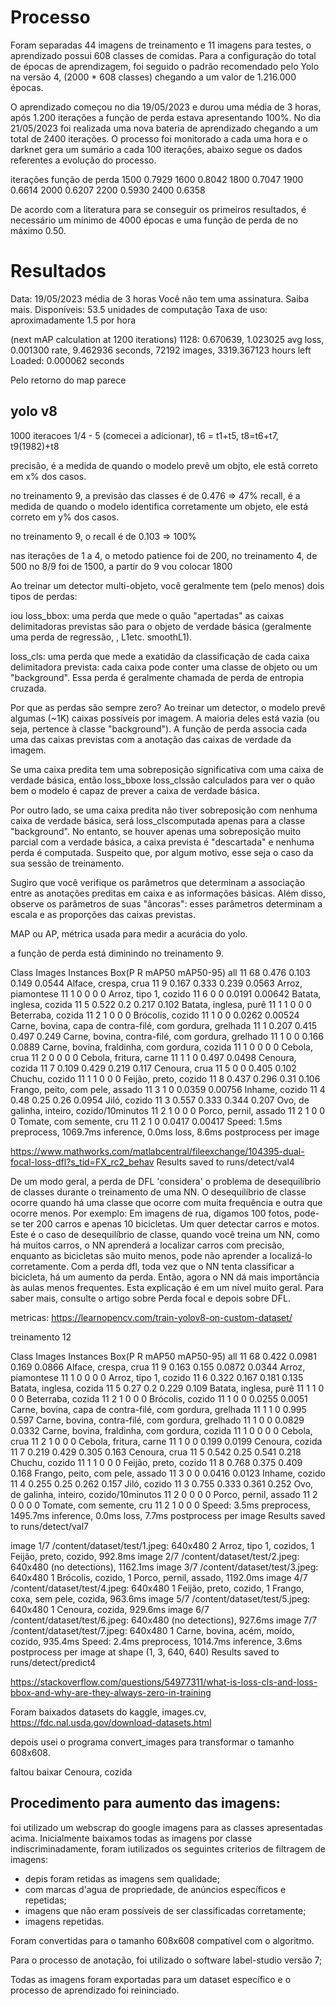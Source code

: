 # Processo

Foram separadas 44 imagens de treinamento e 11 imagens para testes, o aprendizado possui 608 classes de comidas. Para a  configuração do total de épocas de aprendizagem, foi seguido o padrão recomendado pelo Yolo na versão 4, (2000 * 608 classes) chegando a um valor de 1.216.000 épocas.


O aprendizado começou no dia 19/05/2023 e durou uma média de 3 horas, após 1.200 iterações a função de perda estava apresentando 100%. No dia 21/05/2023 foi realizada uma nova bateria de aprendizado chegando a um total de 2400 iterações. O processo foi monitorado a cada uma hora e o darknet gera um sumário a cada 100 iterações, abaixo segue os dados referentes a evolução do processo.

iterações   função de perda
1500            0.7929
1600            0.8042
1800            0.7047
1900            0.6614
2000            0.6207
2200            0.5930
2400            0.6358

De acordo com a literatura para se conseguir os primeiros resultados, é necessário um mínimo de 4000 épocas e uma função de perda de no máximo 0.50.


# Resultados  


Data: 19/05/2023
média de 3 horas 
Você não tem uma assinatura. Saiba mais.
Disponíveis: 53.5 unidades de computação
Taxa de uso: aproximadamente 1.5 por hora


(next mAP calculation at 1200 iterations) 
 1128: 0.670639, 1.023025 avg loss, 0.001300 rate, 9.462936 seconds, 72192 images, 3319.367123 hours left
Loaded: 0.000062 seconds

Pelo retorno do map parece 

yolo v8
-------------

1000 iteracoes 1/4 - 5 (comecei a adicionar), t6 = t1+t5, t8=t6+t7, t9(1982)+t8

precisão,  é a medida de quando o modelo prevê um objto, ele estã correto em x% dos casos.

no treinamento 9, a previsão das classes é de 0.476 => 47% 
recall, é a medida de quando o modelo identifica corretamente um objeto, ele está correto em y% dos casos.

no treinamento 9, o recall é de 0.103 => 100%

nas iterações de 1 a 4, o metodo patience foi de 200, no treinamento 4, de 500 no 8/9 foi de 1500,  a partir do 9 vou colocar 1800


Ao treinar um detector multi-objeto, você geralmente tem (pelo menos) dois tipos de perdas:

iou
loss_bbox: uma perda que mede o quão "apertadas" as caixas delimitadoras previstas são para o objeto de verdade básica (geralmente uma perda de regressão, , L1etc. smoothL1).

loss_cls: uma perda que mede a exatidão da classificação de cada caixa delimitadora prevista: cada caixa pode conter uma classe de objeto ou um "background". Essa perda é geralmente chamada de perda de entropia cruzada.

Por que as perdas são sempre zero?
Ao treinar um detector, o modelo prevê algumas (~1K) caixas possíveis por imagem. A maioria deles está vazia (ou seja, pertence à classe "background"). A função de perda associa cada uma das caixas previstas com a anotação das caixas de verdade da imagem.

Se uma caixa predita tem uma sobreposição significativa com uma caixa de verdade básica, então loss_bboxe loss_clssão calculados para ver o quão bem o modelo é capaz de prever a caixa de verdade básica.

Por outro lado, se uma caixa predita não tiver sobreposição com nenhuma caixa de verdade básica, será loss_clscomputada apenas para a classe "background".
No entanto, se houver apenas uma sobreposição muito parcial com a verdade básica, a caixa prevista é "descartada" e nenhuma perda é computada. Suspeito que, por algum motivo, esse seja o caso da sua sessão de treinamento.

Sugiro que você verifique os parâmetros que determinam a associação entre as anotações preditas em caixa e as informações básicas. Além disso, observe os parâmetros de suas "âncoras": esses parâmetros determinam a escala e as proporções das caixas previstas.


MAP ou AP, métrica usada para medir a acurácia do yolo.

a função de perda está diminindo no treinamento 9.


Class                         Images  Instances  Box(P          R      mAP50     mAP50-95)
                   all         11         68      0.476      0.103      0.149     0.0544
  Alface, crespa, crua         11          9      0.167      0.333      0.239     0.0563
     Arroz, piamontese         11          1          0          0          0          0
 Arroz, tipo 1, cozido         11          6          0          0     0.0191    0.00642
Batata, inglesa, cozida         11          5      0.522        0.2      0.217      0.102
 Batata, inglesa, purê         11          1          1          0          0          0
     Beterraba, cozida         11          2          1          0          0          0
      Brócolis, cozido         11          1          0          0     0.0262    0.00524
Carne, bovina, capa de contra-filé, com gordura, grelhada         11          1      0.207      0.415      0.497      0.249
Carne, bovina, contra-filé, com gordura, grelhado         11          1          0          0      0.166     0.0889
Carne, bovina, fraldinha, com gordura, cozida         11          1          0          0          0          0
          Cebola, crua         11          2          0          0          0          0
Cebola, fritura, carne         11          1          1          0      0.497     0.0498
       Cenoura, cozida         11          7      0.109      0.429      0.219      0.117
         Cenoura, crua         11          5          0          0      0.405      0.102
        Chuchu, cozido         11          1          1          0          0          0
 Feijão, preto, cozido         11          8      0.437      0.296       0.31      0.106
Frango, peito, com pele, assado         11          3          1          0     0.0359    0.00756
        Inhame, cozido         11          4       0.48       0.25       0.26     0.0954
          Jiló, cozido         11          3      0.557      0.333      0.344      0.207
Ovo, de galinha, inteiro, cozido/10minutos         11          2          1          0          0          0
 Porco, pernil, assado         11          2          1          0          0          0
Tomate, com semente, cru         11          2          1          0     0.0417    0.00417
Speed: 1.5ms preprocess, 1069.7ms inference, 0.0ms loss, 8.6ms postprocess per image

https://www.mathworks.com/matlabcentral/fileexchange/104395-dual-focal-loss-dfl?s_tid=FX_rc2_behav
Results saved to runs/detect/val4

De um modo geral, a perda de DFL 'considera' o problema de desequilíbrio de classes durante o treinamento de uma NN. O desequilíbrio de classe ocorre quando há uma classe que ocorre com muita frequência e outra que ocorre menos. Por exemplo: Em imagens de rua, digamos 100 fotos, pode-se ter 200 carros e apenas 10 bicicletas. Um quer detectar carros e motos. Este é o caso de desequilíbrio de classe, quando você treina um NN, como há muitos carros, o NN aprenderá a localizar carros com precisão, enquanto as bicicletas são muito menos, pode não aprender a localizá-lo corretamente. Com a perda dfl, toda vez que o NN tenta classificar a bicicleta, há um aumento da perda. Então, agora o NN dá mais importância às aulas menos frequentes. Esta explicação é em um nível muito geral. Para saber mais, consulte o artigo sobre Perda focal e depois sobre DFL.


metricas: https://learnopencv.com/train-yolov8-on-custom-dataset/

treinamento 12

Class                         Images  Instances   Box(P          R      mAP50     mAP50-95)
                   all         11         68      0.422     0.0981      0.169     0.0866
  Alface, crespa, crua         11          9      0.163      0.155     0.0872     0.0344
     Arroz, piamontese         11          1          0          0          0          0
 Arroz, tipo 1, cozido         11          6      0.322      0.167      0.181      0.135
Batata, inglesa, cozida         11          5       0.27        0.2      0.229      0.109
 Batata, inglesa, purê         11          1          1          0          0          0
     Beterraba, cozida         11          2          1          0          0          0
      Brócolis, cozido         11          1          0          0     0.0255     0.0051
Carne, bovina, capa de contra-filé, com gordura, grelhada         11          1          1          0      0.995      0.597
Carne, bovina, contra-filé, com gordura, grelhado         11          1          0          0     0.0829     0.0332
Carne, bovina, fraldinha, com gordura, cozida         11          1          0          0          0          0
          Cebola, crua         11          2          1          0          0          0
Cebola, fritura, carne         11          1          0          0      0.199     0.0199
       Cenoura, cozida         11          7      0.219      0.429      0.305      0.163
         Cenoura, crua         11          5      0.542       0.25      0.541      0.218
        Chuchu, cozido         11          1          1          0          0          0
 Feijão, preto, cozido         11          8      0.768      0.375      0.409      0.168
Frango, peito, com pele, assado         11          3          0          0     0.0416     0.0123
        Inhame, cozido         11          4      0.255       0.25      0.262      0.157
          Jiló, cozido         11          3      0.755      0.333      0.361      0.252
Ovo, de galinha, inteiro, cozido/10minutos         11          2          0          0          0          0
 Porco, pernil, assado         11          2          0          0          0          0
Tomate, com semente, cru         11          2          1          0          0          0
Speed: 3.5ms preprocess, 1495.7ms inference, 0.0ms loss, 7.7ms postprocess per image
Results saved to runs/detect/val7

image 1/7 /content/dataset/test/1.jpeg: 640x480 2 Arroz, tipo 1, cozidos, 1 Feijão, preto, cozido, 992.8ms
image 2/7 /content/dataset/test/2.jpeg: 640x480 (no detections), 1162.1ms
image 3/7 /content/dataset/test/3.jpeg: 640x480 1 Brócolis, cozido, 1 Porco, pernil, assado, 1192.0ms
image 4/7 /content/dataset/test/4.jpeg: 640x480 1 Feijão, preto, cozido, 1 Frango, coxa, sem pele, cozida, 963.6ms
image 5/7 /content/dataset/test/5.jpeg: 640x480 1 Cenoura, cozida, 929.6ms
image 6/7 /content/dataset/test/6.jpeg: 640x480 (no detections), 927.6ms
image 7/7 /content/dataset/test/7.jpeg: 640x480 1 Carne, bovina, acém, moído, cozido, 935.4ms
Speed: 2.4ms preprocess, 1014.7ms inference, 3.6ms postprocess per image at shape (1, 3, 640, 640)
Results saved to runs/detect/predict4


https://stackoverflow.com/questions/54977311/what-is-loss-cls-and-loss-bbox-and-why-are-they-always-zero-in-training

Foram baixados datasets do kaggle, images.cv, https://fdc.nal.usda.gov/download-datasets.html

depois usei o programa convert_images para transformar o tamanho 608x608.

faltou baixar Cenoura, cozida 

## Procedimento para aumento das imagens:

foi utilizado um webscrap do google imagens para as classes apresentadas acima. Inicialmente baixamos todas as imagens por classe indiscriminadamente, foram iutilizados os seguintes criterios de filtragem de imagens:

* depis foram retidas as imagens sem qualidade;
* com marcas d'agua de propriedade, de anúncios específicos e repetidas;
* imagens que não eram possíveis de ser classificadas corretamente;
* imagens repetidas.

Foram convertidas para o tamanho 608x608 compatível com o algoritmo. 

Para o processo de anotação, foi utilizado o software label-studio versão 7;

Todas as imagens foram exportadas para um dataset específico e o processo de aprendizado foi reininciado.



